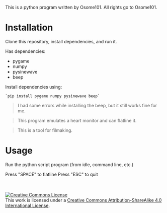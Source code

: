 This is a python program written by Osome101. All rights go to Osome101.

# Installation

Clone this repository, install dependencies, and run it.

Has dependencies:
+ pygame
+ numpy
+ pysinewave
+ beep

Install dependencies using:

    `pip install pygame numpy pysinewave beep`

> I had some errors while installing the beep, but it still works fine for me.

> This program emulates a heart monitor and can flatline it.

> This is a tool for filmaking.


# Usage

Run the python script program (from idle, command line, etc.)

Press "SPACE" to flatline
Press "ESC" to quit

<br>
<br>
<a rel="license" href="http://creativecommons.org/licenses/by-sa/4.0/"><img alt="Creative Commons License" style="border-width:0" src="https://i.creativecommons.org/l/by-sa/4.0/88x31.png" /></a><br />This work is licensed under a <a rel="license" href="http://creativecommons.org/licenses/by-sa/4.0/">Creative Commons Attribution-ShareAlike 4.0 International License</a>.